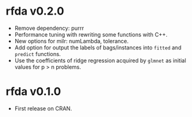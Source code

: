 
# rfda v0.2.0

* Remove dependency: purrr 
* Performance tuning with rewriting some functions with C++.
* New options for milr: numLambda, tolerance.
* Add option for output the labels of bags/instances into `fitted` and `predict` functions.
* Use the coefficients of ridge regression acquired by `glmnet` as initial values for p > n problems.

# rfda v0.1.0

* First release on CRAN.

